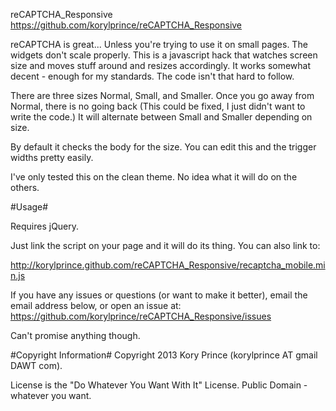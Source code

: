 reCAPTCHA\_Responsive
<https://github.com/korylprince/reCAPTCHA_Responsive>

reCAPTCHA is great... Unless you're trying to use it on small pages. The widgets don't scale properly. This is a javascript hack that watches screen size and moves stuff around and resizes accordingly. It works somewhat decent - enough for my standards. The code isn't that hard to follow.

There are three sizes Normal, Small, and Smaller. Once you go away from Normal, there is no going back (This could be fixed, I just didn't want to write the code.) It will alternate between Small and Smaller depending on size.

By default it checks the body for the size. You can edit this and the trigger widths pretty easily.

I've only tested this on the clean theme. No idea what it will do on the others.

#Usage#

Requires jQuery.

Just link the script on your page and it will do its thing. You can also link to:

<http://korylprince.github.com/reCAPTCHA_Responsive/recaptcha_mobile.min.js>

If you have any issues or questions (or want to make it better), email the email address below, or open an issue at: <https://github.com/korylprince/reCAPTCHA_Responsive/issues>

Can't promise anything though.

#Copyright Information#
Copyright 2013 Kory Prince (korylprince AT gmail DAWT com).

License is the "Do Whatever You Want With It" License. Public Domain - whatever you want.
